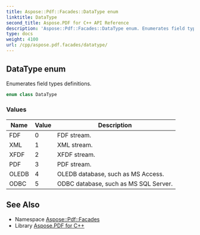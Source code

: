 ```yaml
---
title: Aspose::Pdf::Facades::DataType enum
linktitle: DataType
second_title: Aspose.PDF for C++ API Reference
description: 'Aspose::Pdf::Facades::DataType enum. Enumerates field types definitions in C++.'
type: docs
weight: 4100
url: /cpp/aspose.pdf.facades/datatype/
---
```

## DataType enum


Enumerates field types definitions.

```cpp
enum class DataType
```

### Values

| Name | Value | Description |
| --- | --- | --- |
| FDF | 0 | FDF stream. |
| XML | 1 | XML stream. |
| XFDF | 2 | XFDF stream. |
| PDF | 3 | PDF stream. |
| OLEDB | 4 | OLEDB database, such as MS Access. |
| ODBC | 5 | ODBC database, such as MS SQL Server. |

## See Also

* Namespace [Aspose::Pdf::Facades](../)
* Library [Aspose.PDF for C++](../../)
